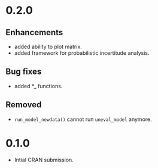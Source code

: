 # 0.2.0

## Enhancements

  * added ability to plot matrix.
  * added framework for probabilistic incertitude analysis.
  
## Bug fixes

  * added *_ functions.
  
## Removed

  * `run_model_newdata()` cannot run `uneval_model` anymore.

# 0.1.0

  * Intial CRAN submission.
